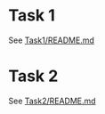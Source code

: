 # Task 1
See [Task1/README.md](./Task1/README.md)

# Task 2
See [Task2/README.md](./Task2/README.md)
